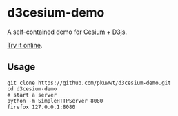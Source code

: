 # d3cesium-demo

A self-contained demo for [Cesium](https://cesiumjs.org) + [D3js](https://d3js.org/).

[Try it online](https://pkuwwt.github.io/d3cesium-demo/).

## Usage

    git clone https://github.com/pkuwwt/d3cesium-demo.git
    cd d3cesium-demo
    # start a server
    python -m SimpleHTTPServer 8080
    firefox 127.0.0.1:8080
  
